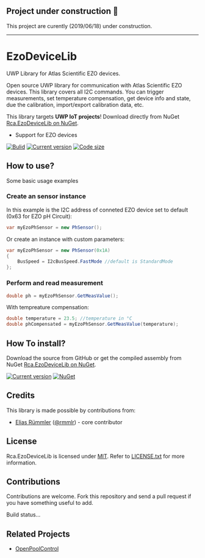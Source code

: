 ## Project under construction :construction:

This project are curently (2019/06/18) under construction.

---

# EzoDeviceLib
UWP Library for Atlas Scientific EZO devices.

Open source UWP library for communication with Atlas Scientific EZO devices. This library covers all I2C commands. You can trigger measurements, set temperature compensation, get device info and state, due the calibration, import/export calibration data, etc.

This library targets __UWP IoT projects__! Download directly from NuGet [Rca.EzoDeviceLib on NuGet](https://nuget.org/packages/Rca.EzoDeviceLib).

* Support for EZO devices


[![Bulid](https://img.shields.io/appveyor/ci/100prznt/rca-ezodevicelib.svg?logo=appveyor&style=popout-square)](https://ci.appveyor.com/project/100prznt/rca-ezodevicelib)   [![Current version](https://img.shields.io/nuget/v/Rca-EzoDeviceLib.svg?logo=nuget&style=popout-square)](https://www.nuget.org/packages/Rca.EzoDeviceLib/)   [![Code size](https://img.shields.io/github/languages/code-size/100prznt/Rca.EzoDeviceLib.svg?logo=github&style=popout-square)](#) 


## How to use?
Some basic usage examples

### Create an sensor instance
In this example is the I2C address of conneted EZO device set to default (0x63 for EZO pH Circuit):

```cs
var myEzoPhSensor = new PhSensor();
```

Or create an instance with custom parameters:

```cs
var myEzoPhSensor = new PhSensor(0x1A)
{
	BusSpeed = I2cBusSpeed.FastMode //default is StandardMode
};
```

	
### Perform and read measurement
	
```cs
double ph = myEzoPhSensor.GetMeasValue();
```

With tempreature compensation:

```cs
double temperature = 23.5; //temperature in °C
double phCompensated = myEzoPhSensor.GetMeasValue(temperature);
```


## How To install?
Download the source from GitHub or get the compiled assembly from NuGet [Rca.EzoDeviceLib on NuGet](https://nuget.org/packages/Rca.EzoDeviceLib).

[![Current version](https://img.shields.io/nuget/v/Rca.EzoDeviceLib.svg?logo=nuget&style=popout-square)](https://www.nuget.org/packages/Rca.EzoDeviceLib/)   [![NuGet](https://img.shields.io/nuget/dt/Rca.EzoDeviceLib.svg?logo=nuget&style=popout-square)](https://www.nuget.org/packages/Rca.EzoDeviceLib/)

## Credits
This library is made possible by contributions from:
* [Elias Rümmler](http://www.100prznt.de) ([@rmmlr](https://github.com/rmmlr)) - core contributor

## License

Rca.EzoDeviceLib is licensed under [MIT](http://www.opensource.org/licenses/mit-license.php "Read more about the MIT license form"). Refer to [LICENSE.txt](https://github.com/100prznt/EzoDeviceLib/blob/master/LICENSE.txt) for more information.

## Contributions

Contributions are welcome. Fork this repository and send a pull request if you have something useful to add.

Build status...


## Related Projects

* [OpenPoolControl](https://github.com/100prznt/opc)
